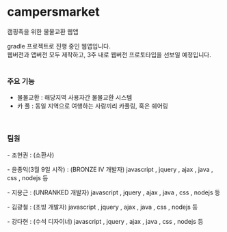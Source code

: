 # campersmarket
캠핑족을 위한 물물교환 웹앱

gradle 프로젝트로 진행 중인 웹앱입니다.<br>
웹버전과 앱버전 모두 제작하고, 3주 내로 웹버전 프로토타입을 선보일 예정입니다.
<br><br>
<h3>주요 기능</h3>
<ul>
  <li>물물교환 : 해당지역 사용자간 물물교환 시스템</li>
  <li>카 풀 : 동일 지역으로 여행하는 사람끼리 카풀링, 혹은 쉐어링</li>
</ul>
<br>
<h3>팀원</h3>
<p> - 조현권 : (소환사) </p>
<p> - 윤종익(3월 9일 시작) : (BRONZE IV 개발자) javascript , jquery , ajax , java , css , nodejs 등</p>
<p> - 지용근 : (UNRANKED 개발자) javascript , jquery , ajax , java , css , nodejs 등</p>
<p> - 김광철 : (초빙 개발자) javascript , jquery , ajax , java , css , nodejs 등</p>
<p> - 강다현 : (수석 디자이너) javascript , jquery , ajax , java , css , nodejs 등</p>
